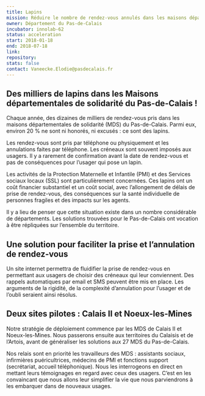 ```yaml
---
title: Lapins
mission: Réduire le nombre de rendez-vous annulés dans les maisons départementales de solidarité
owner: Département du Pas-de-Calais
incubator: innolab-62
status: acceleration
start: 2018-01-18
end: 2018-07-18
link:
repository:
stats: false
contact: Vaneecke.Elodie@pasdecalais.fr
---
```


## Des milliers de lapins dans les Maisons départementales de solidarité du Pas-de-Calais !

Chaque année, des dizaines de milliers de rendez-vous pris dans les maisons départementales de solidarité (MDS) du Pas-de-Calais. Parmi eux, environ 20 % ne sont ni honorés, ni excusés : ce sont des lapins.

Les rendez-vous sont pris par téléphone ou physiquement et les annulations faites par téléphone. Les créneaux sont souvent imposés aux usagers. Il y a rarement de confirmation avant la date de rendez-vous et pas de conséquences pour l’usager qui pose un lapin.

Les activités de la Protection Maternelle et Infantile (PMI) et des Services sociaux locaux (SSL) sont particulièrement concernées. Ces lapins ont un coût financier substantiel et un coût social, avec l’allongement de délais de prise de rendez-vous, des conséquences sur la santé individuelle de personnes fragiles et des impacts sur les agents.

Il y a lieu de penser que cette situation existe dans un nombre considérable de départements. Les solutions trouvées pour le Pas-de-Calais ont vocation à être répliquées sur l’ensemble du territoire.

## Une solution pour faciliter la prise et l’annulation de rendez-vous

Un site internet permettra de fluidifier la prise de rendez-vous en permettant aux usagers de choisir des créneaux qui leur conviennent. Des rappels automatiques par email et SMS peuvent être mis en place.  Les arguments de la rigidité, de la complexité d’annulation pour l’usager et de l’oubli seraient ainsi résolus.

## Deux sites pilotes : Calais II et Noeux-les-Mines

Notre stratégie de déploiement commence par les MDS de Calais II et Noeux-les-Mines. Nous passerons ensuite aux territoires du Calaisis et de l’Artois, avant de généraliser les solutions aux 27 MDS du Pas-de-Calais.

Nos relais sont en priorité les travailleurs des MDS : assistants sociaux, infirmières puéricultrices, médecins de PMI et fonctions support (secrétariat, accueil téléphonique). Nous les interrogeons en direct en mettant leurs témoignages en regard avec ceux des usagers. C’est en les convaincant que nous allons leur simplifier la vie que nous parviendrons à les embarquer dans de nouveaux usages.

